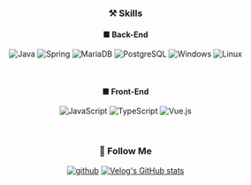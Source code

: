 <div align="center">
  
### ⚒️ Skills

#### ■ Back-End

![Java](https://img.shields.io/badge/Java-ED8B00?style=for-the-badge&logo=openjdk&logoColor=white)
![Spring](https://img.shields.io/badge/Spring-6DB33F?style=for-the-badge&logo=spring&logoColor=white)
![MariaDB](https://img.shields.io/badge/MariaDB-003545?style=for-the-badge&logo=mariadb&logoColor=white)
![PostgreSQL](https://img.shields.io/badge/PostgreSQL-316192?style=for-the-badge&logo=postgresql&logoColor=white)
![Windows](https://img.shields.io/badge/Windows-0078D6?style=for-the-badge&logo=windows&logoColor=white)
![Linux](https://img.shields.io/badge/Linux-FCC624?style=for-the-badge&logo=linux&logoColor=black)

<br>

#### ■ Front-End

![JavaScript](https://img.shields.io/badge/JavaScript-F7DF1E?style=for-the-badge&logo=JavaScript&logoColor=white)
![TypeScript](https://img.shields.io/badge/TypeScript-007ACC?style=for-the-badge&logo=typescript&logoColor=white)
![Vue.js](https://img.shields.io/badge/Vue.js-35495E?style=for-the-badge&logo=vue.js&logoColor=4FC08D)



<br>


### 📝 Follow Me

[![github](https://img.shields.io/badge/GitHub-100000?style=for-the-badge&logo=github&logoColor=white)](https://github.com/ksdal)
[![Velog's GitHub stats](https://velog-readme-stats.vercel.app/api/badge?name=velog)](https://velog.io/@kyoungsu0717)

<br>


<!-- <a href="https://github.com/ksdal"><img align="center" style="height:180px" src="https://github-readme-stats.vercel.app/api/top-langs/?username=ksdal&layout=compact&theme=nord&hide_border=true" /></a> -->
    

</div>

